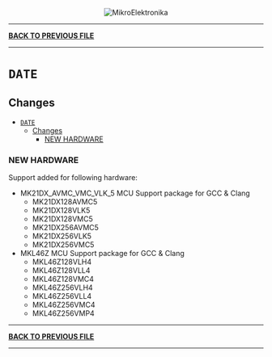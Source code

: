 <p align="center">
  <img src="http://www.mikroe.com/img/designs/beta/logo_small.png?raw=true" alt="MikroElektronika"/>
</p>

---

**[BACK TO PREVIOUS FILE](../changelog.md)**

---

# `DATE`

## Changes

- [`DATE`](#date)
  - [Changes](#changes)
    - [NEW HARDWARE](#new-hardware)

### NEW HARDWARE

Support added for following hardware:

+ MK21DX_AVMC_VMC_VLK_5 MCU Support package for GCC & Clang
  + MK21DX128AVMC5
  + MK21DX128VLK5
  + MK21DX128VMC5
  + MK21DX256AVMC5
  + MK21DX256VLK5
  + MK21DX256VMC5
+ MKL46Z MCU Support package for GCC & Clang
  + MKL46Z128VLH4
  + MKL46Z128VLL4
  + MKL46Z128VMC4
  + MKL46Z256VLH4
  + MKL46Z256VLL4
  + MKL46Z256VMC4
  + MKL46Z256VMP4

---

**[BACK TO PREVIOUS FILE](../changelog.md)**

---
